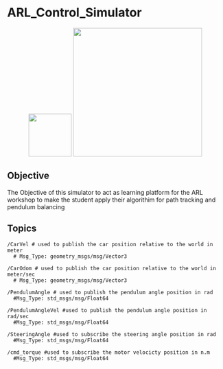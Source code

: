 # ARL_Control_Simulator
<p align="center">
  <img width="100" src="https://github.com/ebrahimabdelghfar/ARL_Control_Simulator/assets/81301684/518dde34-0b12-4f90-ade0-7b43214612ea">
  <img width="300" src="https://github.com/ebrahimabdelghfar/ARL_Control_Simulator/assets/81301684/43bae450-61cc-4866-8bd8-4601ac332594">
</p>

## Objective 
The Objective of this simulator to act as learning platform for the ARL workshop to make the student apply their algorithim for path tracking and pendulum balancing
## Topics 
```
/CarVel # used to publish the car position relative to the world in meter
  # Msg_Type: geometry_msgs/msg/Vector3

/CarOdom # used to publish the car position relative to the world in meter/sec
  # Msg_Type: geometry_msgs/msg/Vector3

/PendulumAngle # used to publish the pendulum angle position in rad
  #Msg_Type: std_msgs/msg/Float64

/PendulumAngleVel #used to publish the pendulum angle position in rad/sec
  #Msg_Type: std_msgs/msg/Float64

/SteeringAngle #used to subscribe the steering angle position in rad
  #Msg_Type: std_msgs/msg/Float64

/cmd_torque #used to subscribe the motor velocicty position in n.m
  #Msg_Type: std_msgs/msg/Float64
```
